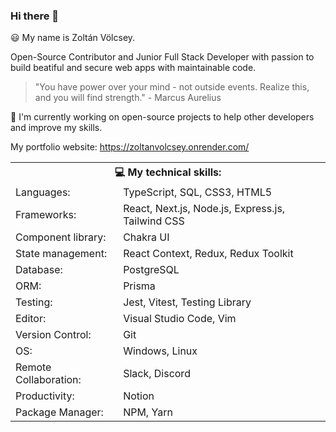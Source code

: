 ### Hi there 👋

😃 My name is Zoltán Völcsey.

Open-Source Contributor and Junior Full Stack Developer with passion to build beatiful and secure web apps with maintainable code.

> "You have power over your mind - not outside events. Realize this, and you will find strength." - Marcus Aurelius

💼 I'm currently working on open-source projects to help other developers and improve my skills.

My portfolio website: https://zoltanvolcsey.onrender.com/

<table>
  <tr>
    <th colspan="2">💻 My technical skills:</td>
  </tr>
  <tr>
    <td>Languages:</td>
    <td>TypeScript, SQL, CSS3, HTML5</td>
  </tr>
  <tr>
    <td>Frameworks:</td>
    <td>React, Next.js, Node.js, Express.js, Tailwind CSS</td>
  </tr>
  <tr>
    <td>Component library:</td>
    <td>Chakra UI</td>
  </tr>
  <tr>
    <td> State management:</td>
    <td>React Context, Redux, Redux Toolkit</td>
  </tr>
  <tr>
    <td>Database:</td>
    <td>PostgreSQL</td>
  </tr>
  <tr>
    <td>ORM:</td>
    <td>Prisma</td>
  </tr>
  <tr>
    <td>Testing:</td>
    <td>Jest, Vitest, Testing Library</td>
  </tr>
  <tr>
    <td>Editor:</td>
    <td>Visual Studio Code, Vim</td>
  </tr>
  <tr>
    <td>Version Control:</td>
    <td>Git</td>
  </tr>
  <tr>
    <td>OS:</td>
    <td>Windows, Linux</td>
  </tr>
  <tr>
    <td>Remote Collaboration:</td>
    <td>Slack, Discord</td>
  </tr>
  <tr>
    <td>Productivity:</td>
    <td>Notion</td>
  </tr>
  <tr>
    <td>Package Manager:</td>
    <td>NPM, Yarn</td>
  </tr>
</table>
